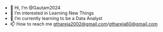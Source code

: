 - 👋 Hi, I’m @Gautam2024
- 👀 I’m interested in Learning New Things
- 🌱 I’m currently learning to be a Data Analyst
- 📫 How to reach me gthareja2002@gmail.com/gthareja60@gmail.com

<!---
Gautam20024/Gautam20024 is a ✨ special ✨ repository because its `README.md` (this file) appears on your GitHub profile.
You can click the Preview link to take a look at your changes.
--->
